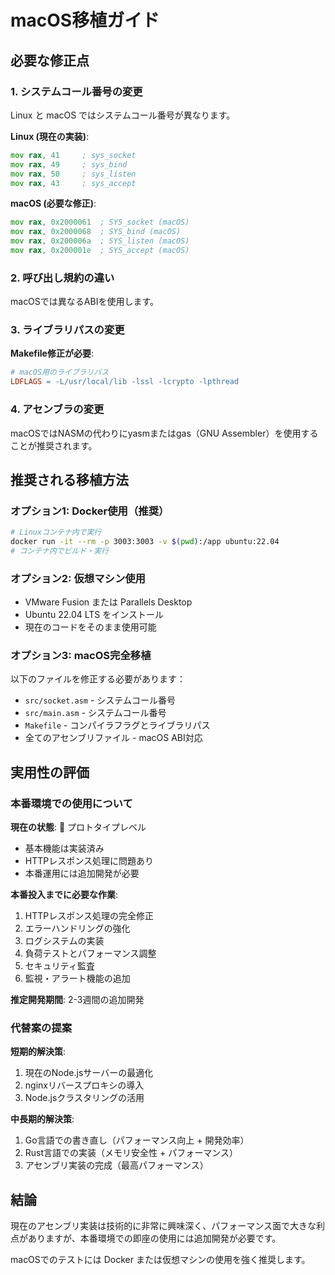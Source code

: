 # macOS移植ガイド

## 必要な修正点

### 1. システムコール番号の変更
Linux と macOS ではシステムコール番号が異なります。

**Linux (現在の実装)**:
```asm
mov rax, 41     ; sys_socket
mov rax, 49     ; sys_bind  
mov rax, 50     ; sys_listen
mov rax, 43     ; sys_accept
```

**macOS (必要な修正)**:
```asm
mov rax, 0x2000061  ; SYS_socket (macOS)
mov rax, 0x2000068  ; SYS_bind (macOS)
mov rax, 0x200006a  ; SYS_listen (macOS)
mov rax, 0x200001e  ; SYS_accept (macOS)
```

### 2. 呼び出し規約の違い
macOSでは異なるABIを使用します。

### 3. ライブラリパスの変更
**Makefile修正が必要**:
```makefile
# macOS用のライブラリパス
LDFLAGS = -L/usr/local/lib -lssl -lcrypto -lpthread
```

### 4. アセンブラの変更
macOSではNASMの代わりにyasmまたはgas（GNU Assembler）を使用することが推奨されます。

## 推奨される移植方法

### オプション1: Docker使用（推奨）
```bash
# Linuxコンテナ内で実行
docker run -it --rm -p 3003:3003 -v $(pwd):/app ubuntu:22.04
# コンテナ内でビルド・実行
```

### オプション2: 仮想マシン使用
- VMware Fusion または Parallels Desktop
- Ubuntu 22.04 LTS をインストール
- 現在のコードをそのまま使用可能

### オプション3: macOS完全移植
以下のファイルを修正する必要があります：
- `src/socket.asm` - システムコール番号
- `src/main.asm` - システムコール番号  
- `Makefile` - コンパイラフラグとライブラリパス
- 全てのアセンブリファイル - macOS ABI対応

## 実用性の評価

### 本番環境での使用について

**現在の状態**: 🔶 プロトタイプレベル
- 基本機能は実装済み
- HTTPレスポンス処理に問題あり
- 本番運用には追加開発が必要

**本番投入までに必要な作業**:
1. HTTPレスポンス処理の完全修正
2. エラーハンドリングの強化
3. ログシステムの実装
4. 負荷テストとパフォーマンス調整
5. セキュリティ監査
6. 監視・アラート機能の追加

**推定開発期間**: 2-3週間の追加開発

### 代替案の提案

**短期的解決策**:
1. 現在のNode.jsサーバーの最適化
2. nginxリバースプロキシの導入
3. Node.jsクラスタリングの活用

**中長期的解決策**:
1. Go言語での書き直し（パフォーマンス向上 + 開発効率）
2. Rust言語での実装（メモリ安全性 + パフォーマンス）
3. アセンブリ実装の完成（最高パフォーマンス）

## 結論

現在のアセンブリ実装は技術的に非常に興味深く、パフォーマンス面で大きな利点がありますが、本番環境での即座の使用には追加開発が必要です。

macOSでのテストには Docker または仮想マシンの使用を強く推奨します。
